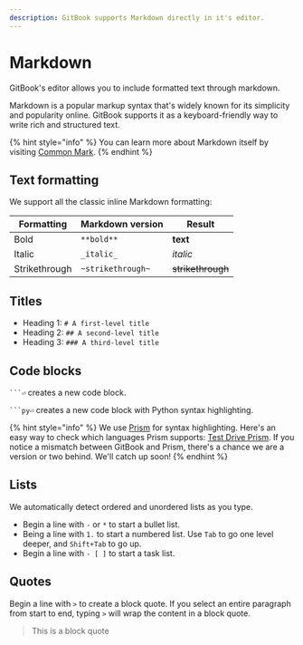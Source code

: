 ```yaml
---
description: GitBook supports Markdown directly in it's editor.
---
```


# Markdown

GitBook's editor allows you to include formatted text through markdown.&#x20;

Markdown is a popular markup syntax that's widely known for its simplicity and popularity online. GitBook supports it as a keyboard-friendly way to write rich and structured text.

{% hint style="info" %}
You can learn more about Markdown itself by visiting [Common Mark](https://commonmark.org/help/).
{% endhint %}

## Text formatting <a href="#text-formatting" id="text-formatting"></a>

We support all the classic inline Markdown formatting:

| Formatting    | Markdown version  | Result            |
| ------------- | ----------------- | ----------------- |
| Bold          | `**bold**`        | **text**          |
| Italic        | `_italic_`        | _italic_          |
| Strikethrough | `~strikethrough~` | ~~strikethrough~~ |

## Titles

* Heading 1: `# A first-level title`
* Heading 2: `## A second-level title`
* Heading 3: `### A third-level title`

## Code blocks

` ```⏎ ` creates a new code block.

` ```py⏎ ` creates a new code block with Python syntax highlighting.

{% hint style="info" %}
We use [Prism](https://github.com/PrismJS/prism) for syntax highlighting. Here's an easy way to check which languages Prism supports: [Test Drive Prism](https://prismjs.com/test.html#language=markup). If you notice a mismatch between GitBook and Prism, there's a chance we are a version or two behind. We'll catch up soon!
{% endhint %}

## Lists

We automatically detect ordered and unordered lists as you type.

* Begin a line with `-` or `*` to start a bullet list.
* Being a line with `1.` to start a numbered list. Use `Tab` to go one level deeper, and `Shift+Tab` to go up.
* Begin a line with `- [ ]` to start a task list.

## Quotes

Begin a line with `>` to create a block quote. If you select an entire paragraph from start to end, typing `>` will wrap the content in a block quote.

> This is a block quote

